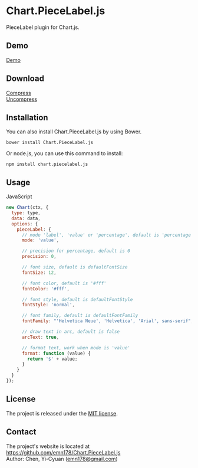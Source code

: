 # Chart.PieceLabel.js
PieceLabel plugin for Chart.js.

## Demo
[Demo](http://emn178.github.io/Chart.PieceLabel.js/samples/demo/)

## Download
[Compress](https://raw.github.com/emn178/Chart.PieceLabel.js/master/build/Chart.PieceLabel.min.js)  
[Uncompress](https://raw.github.com/emn178/Chart.PieceLabel.js/master/src/Chart.PieceLabel.js)

## Installation
You can also install Chart.PieceLabel.js by using Bower.

    bower install Chart.PieceLabel.js


Or node.js, you can use this command to install:

    npm install chart.piecelabel.js

## Usage
JavaScript
```JavaScript
new Chart(ctx, {
  type: type,
  data: data,
  options: {
    pieceLabel: {
      // mode 'label', 'value' or 'percentage', default is 'percentage'
      mode: 'value',

      // precision for percentage, default is 0
      precision: 0,

      // font size, default is defaultFontSize
      fontSize: 12,

      // font color, default is '#fff'
      fontColor: '#fff',

      // font style, default is defaultFontStyle
      fontStyle: 'normal',

      // font family, default is defaultFontFamily
      fontFamily: "'Helvetica Neue', 'Helvetica', 'Arial', sans-serif",

      // draw text in arc, default is false
      arcText: true,

      // format text, work when mode is 'value'
      format: function (value) { 
        return '$' + value;
      }
    }
  }
});
```

## License
The project is released under the [MIT license](http://www.opensource.org/licenses/MIT).

## Contact
The project's website is located at https://github.com/emn178/Chart.PieceLabel.js  
Author: Chen, Yi-Cyuan (emn178@gmail.com)
